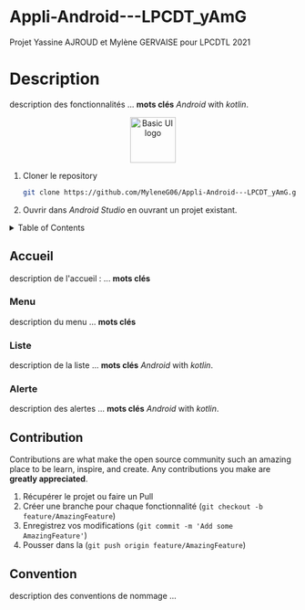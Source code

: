 # Appli-Android---LPCDT_yAmG
Projet Yassine AJROUD et Mylène GERVAISE pour LPCDTL 2021

# Description

description des fonctionnalités ... **mots clés**  _Android_ with _kotlin_.

<p align="center">
  <img src="app/src/main/ic_launcher-playstore.png" alt="Basic UI logo" width="80" height="80">
</p>


1. Cloner le repository 
   ```sh
   git clone https://github.com/MyleneG06/Appli-Android---LPCDT_yAmG.git
   ```
2. Ouvrir dans _Android Studio_ en ouvrant un projet existant. 



<details close>
  <summary>Table of Contents</summary>
  <ul>
    <li><a href="#accueil">Page d'accueil</a></li>
    <li><a href="#menu">Menu</a></li>
    <li><a href="#liste">Liste</a></li>
    <li><a href="#alerte">Alerte</a></li>   
    <li><a href="#contribution">Contribution</a></li>
    <li><a href="#convention">Convention de nommage</a></li>
  </ul>
</details>



## Accueil

description de l'accueil :
... **mots clés** 



### Menu

description du menu ... **mots clés** 



### Liste

description de la liste ... **mots clés**  _Android_ with _kotlin_.



### Alerte

description des alertes ... **mots clés**  _Android_ with _kotlin_.



## Contribution

Contributions are what make the open source community such an amazing place to be learn, inspire, and create. Any contributions you make are **greatly appreciated**.

1. Récupérer le projet ou faire un Pull
2. Créer une branche pour chaque fonctionnalité (`git checkout -b feature/AmazingFeature`)
3. Enregistrez vos modifications (`git commit -m 'Add some AmazingFeature'`)
4. Pousser dans la (`git push origin feature/AmazingFeature`)

## Convention

description des conventions de nommage ...



